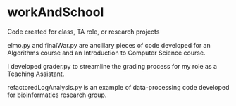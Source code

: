# workAndSchool
Code created for class, TA role, or research projects

elmo.py and finalWar.py are ancillary pieces of code developed for an Algorithms course and an Introduction to Computer Science course.

I developed grader.py to streamline the grading process for my role as a Teaching Assistant.

refactoredLogAnalysis.py is an example of data-processing code developed for bioinformatics research group.
